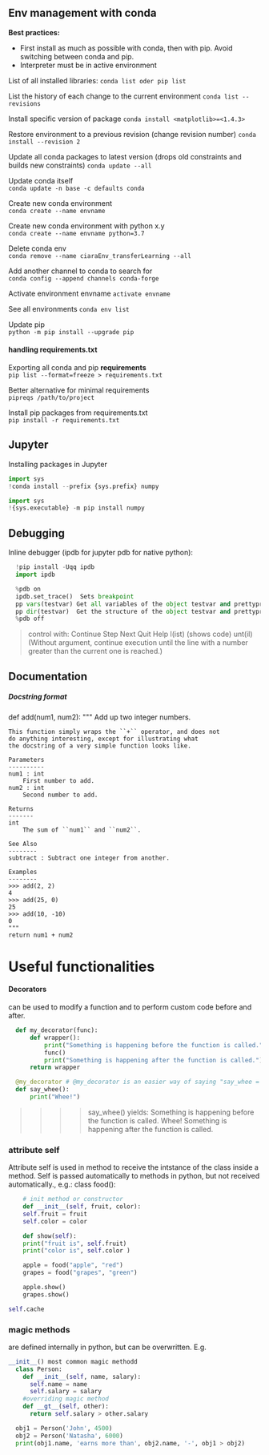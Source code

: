 ## Env management with conda

**Best practices:**

- First install as much as possible with conda, then with pip. Avoid switching between conda and pip.
- Interpreter must be in active environment

List of all installed libraries:
  `conda list oder pip list`

List the history of each change to the current environment
  `conda list --revisions`

Install specific version of package
  `conda install <matplotlib>=<1.4.3>`

Restore environment to a previous revision (change revision number)
  `conda install --revision 2`

Update all conda packages to latest version (drops old constraints and builds new constraints)
  `conda update --all`

Update conda itself      
  `conda update -n base -c defaults conda`

Create new conda environment      
  `conda create --name envname`

Create new conda environment with python x.y   
  `conda create --name envname python=3.7`

Delete conda env      
  `conda remove --name ciaraEnv_transferLearning --all`

Add another channel to conda to search for   
  `conda config --append channels conda-forge`

Activate environment envname
  `activate envname`

See all environments 
  `conda env list`

Update pip      
  `python -m pip install --upgrade pip `

#### handling requirements.txt

Exporting all conda and pip **requirements**   
  `pip list --format=freeze > requirements.txt`

Better alternative for minimal requirements   
  `pipreqs /path/to/project`

Install pip packages from requirements.txt   
  `pip install -r requirements.txt`

## Jupyter     

Installing packages in Jupyter

  ```py
  import sys
  !conda install --prefix {sys.prefix} numpy

  import sys
  !{sys.executable} -m pip install numpy 
```

## Debugging

Inline debugger (ipdb for jupyter pdb for native python):

```py
  !pip install -Uqq ipdb
  import ipdb

  %pdb on
  ipdb.set_trace()  Sets breakpoint
  pp vars(testvar) Get all variables of the object testvar and prettyprint
  pp dir(testvar)  Get the structure of the object testvar and prettyprint
  %pdb off
```

>control with: Continue Step Next Quit Help l(ist) (shows code) unt(il) (Without argument, continue execution until the line with a number greater than the current one is reached.)

## Documentation

##### Docstring format

def add(num1, num2):
    """
    Add up two integer numbers.

    This function simply wraps the ``+`` operator, and does not
    do anything interesting, except for illustrating what
    the docstring of a very simple function looks like.

    Parameters
    ----------
    num1 : int
        First number to add.
    num2 : int
        Second number to add.

    Returns
    -------
    int
        The sum of ``num1`` and ``num2``.

    See Also
    --------
    subtract : Subtract one integer from another.

    Examples
    --------
    >>> add(2, 2)
    4
    >>> add(25, 0)
    25
    >>> add(10, -10)
    0
    """
    return num1 + num2

# Useful functionalities

#### Decorators

can be used to modify a function and to perform custom code before and after.

```py
  def my_decorator(func):
      def wrapper():
          print("Something is happening before the function is called.")
          func()
          print("Something is happening after the function is called.")
      return wrapper

  @my_decorator # @my_decorator is an easier way of saying "say_whee = my_decorator(say_whee)"
  def say_whee():
      print("Whee!")
```

> >>> say_whee() yields:
Something is happening before the function is called.
Whee!
Something is happening after the function is called.

### attribute self

 Attribute self is used in method to receive the intstance of the class inside a method. Self is passed automatically to methods in python, but not received automatically., e.g.:
  class food():

```py
    # init method or constructor
    def __init__(self, fruit, color):
    self.fruit = fruit
    self.color = color

    def show(self):
    print("fruit is", self.fruit)
    print("color is", self.color )

    apple = food("apple", "red")
    grapes = food("grapes", "green")

    apple.show()
    grapes.show()

self.cache
```

### magic methods

are defined internally in python, but can be overwritten. E.g.

```py
__init__() most common magic methodd
  class Person:
    def __init__(self, name, salary):
      self.name = name
      self.salary = salary
    #overriding magic method
    def __gt__(self, other):
      return self.salary > other.salary

  obj1 = Person('John', 4500)
  obj2 = Person('Natasha', 6000)
  print(obj1.name, 'earns more than', obj2.name, '-', obj1 > obj2)
  ```
